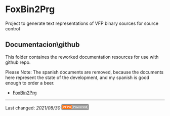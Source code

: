 # FoxBin2Prg

Project to generate text representations of VFP binary sources for source control

## Documentacion\github
This folder containes the reworked documentation resources for use with github repo.

Please Note: The spanish documents are removed, because the documents here represent the state of the development,
and my spanish is good enough to order a beer.

- [FoxBin2Prg](./FoxBin2Prg.md)

----
Last changed: _2021/08/30_ ![Picture](./pictures/vfpxpoweredby_alternative.gif)